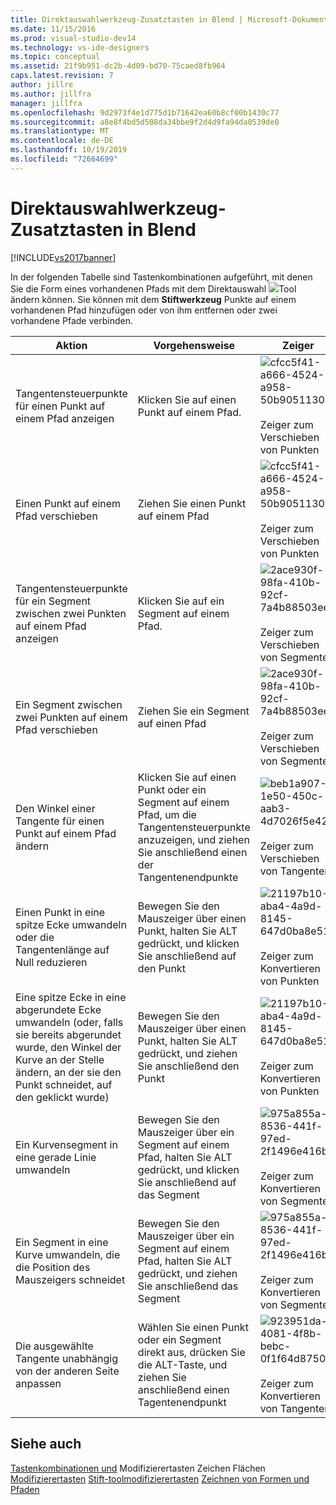 ```yaml
---
title: Direktauswahlwerkzeug-Zusatztasten in Blend | Microsoft-Dokumentation
ms.date: 11/15/2016
ms.prod: visual-studio-dev14
ms.technology: vs-ide-designers
ms.topic: conceptual
ms.assetid: 21f9b951-dc2b-4d09-bd70-75caed8fb964
caps.latest.revision: 7
author: jillre
ms.author: jillfra
manager: jillfra
ms.openlocfilehash: 9d2973f4e1d775d1b71642ea60b8cf00b1430c77
ms.sourcegitcommit: a8e8f4bd5d508da34bbe9f2d4d9fa94da0539de0
ms.translationtype: MT
ms.contentlocale: de-DE
ms.lasthandoff: 10/19/2019
ms.locfileid: "72664699"
---
```

# <a name="direct-selection-tool-modifier-keys-in-blend"></a>Direktauswahlwerkzeug-Zusatztasten in Blend
[!INCLUDE[vs2017banner](../includes/vs2017banner.md)]

In der folgenden Tabelle sind Tastenkombinationen aufgeführt, mit denen Sie die Form eines vorhandenen Pfads mit dem Direktauswahl ![ ](../designers/media/6dd6571f-c116-451d-8dd2-1f88b8406362.png "6dd6571f-C116-451d-8dd2-1f88b8406362")Tool ändern können. Sie können mit dem **Stiftwerkzeug** Punkte auf einem vorhandenen Pfad hinzufügen oder von ihm entfernen oder zwei vorhandene Pfade verbinden.

|Aktion|Vorgehensweise|Zeiger|
|-----------------------|-------------|-------------|
|Tangentensteuerpunkte für einen Punkt auf einem Pfad anzeigen|Klicken Sie auf einen Punkt auf einem Pfad.|![](../designers/media/cfcc5f41-a666-4524-a958-50b9051130ca.png "cfcc5f41-a666-4524-a958-50b9051130ca")<br /><br /> Zeiger zum Verschieben von Punkten|
|Einen Punkt auf einem Pfad verschieben|Ziehen Sie einen Punkt auf einem Pfad|![](../designers/media/cfcc5f41-a666-4524-a958-50b9051130ca.png "cfcc5f41-a666-4524-a958-50b9051130ca")<br /><br /> Zeiger zum Verschieben von Punkten|
|Tangentensteuerpunkte für ein Segment zwischen zwei Punkten auf einem Pfad anzeigen|Klicken Sie auf ein Segment auf einem Pfad.|![](../designers/media/2ace930f-98fa-410b-92cf-7a4b88503ee7.png "2ace930f-98fa-410b-92cf-7a4b88503ee7")<br /><br /> Zeiger zum Verschieben von Segmenten|
|Ein Segment zwischen zwei Punkten auf einem Pfad verschieben|Ziehen Sie ein Segment auf einen Pfad|![](../designers/media/2ace930f-98fa-410b-92cf-7a4b88503ee7.png "2ace930f-98fa-410b-92cf-7a4b88503ee7")<br /><br /> Zeiger zum Verschieben von Segmenten|
|Den Winkel einer Tangente für einen Punkt auf einem Pfad ändern|Klicken Sie auf einen Punkt oder ein Segment auf einem Pfad, um die Tangentensteuerpunkte anzuzeigen, und ziehen Sie anschließend einen der Tangentenendpunkte|![](../designers/media/beb1a907-1e50-450c-aab3-4d7026f5e426.png "beb1a907-1e50-450c-aab3-4d7026f5e426")<br /><br /> Zeiger zum Verschieben von Tangenten|
|Einen Punkt in eine spitze Ecke umwandeln oder die Tangentenlänge auf Null reduzieren|Bewegen Sie den Mauszeiger über einen Punkt, halten Sie ALT gedrückt, und klicken Sie anschließend auf den Punkt|![](../designers/media/21197b10-aba4-4a9d-8145-647d0ba8e518.png "21197b10-aba4-4a9d-8145-647d0ba8e518")<br /><br /> Zeiger zum Konvertieren von Punkten|
|Eine spitze Ecke in eine abgerundete Ecke umwandeln (oder, falls sie bereits abgerundet wurde, den Winkel der Kurve an der Stelle ändern, an der sie den Punkt schneidet, auf den geklickt wurde)|Bewegen Sie den Mauszeiger über einen Punkt, halten Sie ALT gedrückt, und ziehen Sie anschließend den Punkt|![](../designers/media/21197b10-aba4-4a9d-8145-647d0ba8e518.png "21197b10-aba4-4a9d-8145-647d0ba8e518")<br /><br /> Zeiger zum Konvertieren von Punkten|
|Ein Kurvensegment in eine gerade Linie umwandeln|Bewegen Sie den Mauszeiger über ein Segment auf einem Pfad, halten Sie ALT gedrückt, und klicken Sie anschließend auf das Segment|![](../designers/media/975a855a-8536-441f-97ed-2f1496e416bf.png "975a855a-8536-441f-97ed-2f1496e416bf")<br /><br /> Zeiger zum Konvertieren von Segmenten|
|Ein Segment in eine Kurve umwandeln, die die Position des Mauszeigers schneidet|Bewegen Sie den Mauszeiger über ein Segment auf einem Pfad, halten Sie ALT gedrückt, und ziehen Sie anschließend das Segment|![](../designers/media/975a855a-8536-441f-97ed-2f1496e416bf.png "975a855a-8536-441f-97ed-2f1496e416bf")<br /><br /> Zeiger zum Konvertieren von Segmenten|
|Die ausgewählte Tangente unabhängig von der anderen Seite anpassen|Wählen Sie einen Punkt oder ein Segment direkt aus, drücken Sie die ALT-Taste, und ziehen Sie anschließend einen Tagentenendpunkt|![](../designers/media/923951da-4081-4f8b-bebc-0f1f64d87504.png "923951da-4081-4f8b-bebc-0f1f64d87504")<br /><br /> Zeiger zum Konvertieren von Tangenten|

## <a name="see-also"></a>Siehe auch
 [Tastenkombinationen und](../designers/keyboard-shortcuts-and-modifier-keys-in-blend.md) Modifizierertasten Zeichen Flächen [Modifizierertasten](../designers/artboard-modifier-keys-in-blend.md) [Stift-toolmodifizierertasten](../designers/pen-tool-modifier-keys-in-blend.md) [Zeichnen von Formen und Pfaden](../designers/draw-shapes-and-paths.md)

